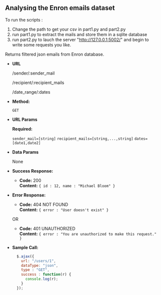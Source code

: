 **Analysing the Enron emails dataset**
----
To run the scripts : 
1. Change the path to get your csv in part1.py and part2.py
2. run part1.py to extract the mails and store them in a sqlite database
3. run part2.py to lauch the server "http://127.0.0.1:5002/" and begin to write some requests you like.

  Returns filtered json emails from Enron database.

* **URL**

  /sender/:sender_mail
  
  /recipient/:recipient_mails

  /date_range/:dates
* **Method:**

  `GET`
  
*  **URL Params**

   **Required:**
 
   `sender_mail=[string]`
   `recipient_mails=[string,...,string]`
   `dates=[date1,date2]`

* **Data Params**

  None

* **Success Response:**

  * **Code:** 200 <br />
    **Content:** `{ id : 12, name : "Michael Bloom" }`
 
* **Error Response:**

  * **Code:** 404 NOT FOUND <br />
    **Content:** `{ error : "User doesn't exist" }`

  OR

  * **Code:** 401 UNAUTHORIZED <br />
    **Content:** `{ error : "You are unauthorized to make this request." }`

* **Sample Call:**

  ```javascript
    $.ajax({
      url: "/users/1",
      dataType: "json",
      type : "GET",
      success : function(r) {
        console.log(r);
      }
    });
  ```